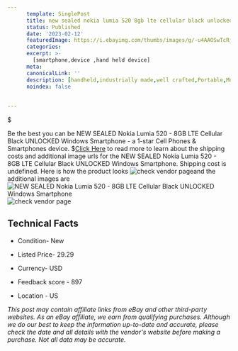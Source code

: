 ```yaml
---
      template: SinglePost
      title: new sealed nokia lumia 520 8gb lte cellular black unlocked windows smartphone
      status: Published
      date: '2023-02-12'
      featuredImage: https://i.ebayimg.com/thumbs/images/g/-u4AAOSwTcRjrjIX/s-l225.jpg
      categories: 
      excerpt: >-
        [smartphone,device ,hand held device]
      meta:
      canonicalLink: ''
      description: [handheld,industrially made,well crafted,Portable,Mobile,Compact,Convenient,Lightweight,Maneuverable,Man-portable,Miniature,Carriable,Hand-held,Light,Holdable,Transportable,Mobile device,Pocket-sized,On-the-go,Wireless,Cordless,Compact size,Convenient size, smartphone,device ,hand held device]
      noindex: false
      
        
---
```

$

Be the best you can be  NEW SEALED Nokia Lumia 520 - 8GB LTE Cellular Black UNLOCKED Windows Smartphone - a 1-star Cell Phones & Smartphones device.
$[Click Here](https://www.ebay.com/itm/155402741456?hash=item242eb9a6d0%3Ag%3A-u4AAOSwTcRjrjIX&mkevt=1&mkcid=1&mkrid=711-53200-19255-0&campid=%253CePNCampaignId%253E&customid=%253CreferenceId%253E&toolid=10049) to read more to learn about the shipping costs and additional image urls for the NEW SEALED Nokia Lumia 520 - 8GB LTE Cellular Black UNLOCKED Windows Smartphone. Shipping cost is undefined. Here is how the product looks ![check vendor page](https://i.ebayimg.com/thumbs/images/g/-u4AAOSwTcRjrjIX/s-l225.jpg)and the additional images are![NEW SEALED Nokia Lumia 520 - 8GB LTE Cellular Black UNLOCKED Windows Smartphone](https://i.ebayimg.com/images/g/-u4AAOSwTcRjrjIX/s-l1600.jpg)![check vendor page](https://origin-galleryplus.ebayimg.com/ws/web/155402741456_2_0_1/225x225.jpg,https://origin-galleryplus.ebayimg.com/ws/web/155402741456_3_0_1/225x225.jpg,https://origin-galleryplus.ebayimg.com/ws/web/155402741456_4_0_1/225x225.jpg,https://origin-galleryplus.ebayimg.com/ws/web/155402741456_5_0_1/225x225.jpg,https://origin-galleryplus.ebayimg.com/ws/web/155402741456_6_0_1/225x225.jpg)



 ## Technical Facts 



     
      

 - Condition- New 


      

 - Listed Price- 29.29 


      

 - Currency- USD 


      

 - Feedback score - 897 


      

 - Location - US 


      
      

 *_This post may contain affiliate links from eBay and other third-party websites. As an eBay affiliate, we earn from qualifying purchases. Although we do our best to keep the information up-to-date and accurate, please check the date and all details with the vendor's website before making a purchase. Not all data may be accurate._*






